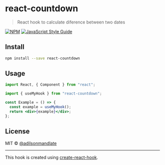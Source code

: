 # react-countdown

> React hook to calculate diference between two dates

[![NPM](https://img.shields.io/npm/v/react-countdown.svg)](https://www.npmjs.com/package/react-countdown) [![JavaScript Style Guide](https://img.shields.io/badge/code_style-standard-brightgreen.svg)](https://standardjs.com)

## Install

```bash
npm install --save react-countdown
```

## Usage

```jsx
import React, { Component } from "react";

import { useMyHook } from "react-countdown";

const Example = () => {
  const example = useMyHook();
  return <div>{example}</div>;
};
```

## License

MIT © [@adilsonmandlate](https://github.com/adilsonmandlate)

---

This hook is created using [create-react-hook](https://github.com/hermanya/create-react-hook).

